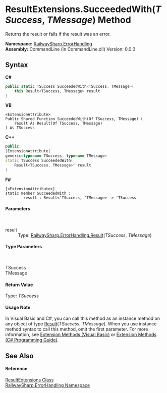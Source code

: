 # ResultExtensions.SucceededWith(*TSuccess*, *TMessage*) Method 
 

Returns the result or fails if the result was an error.

**Namespace:**&nbsp;<a href="N_RailwaySharp_ErrorHandling">RailwaySharp.ErrorHandling</a><br />**Assembly:**&nbsp;CommandLine (in CommandLine.dll) Version: 0.0.0

## Syntax

**C#**<br />
``` C#
public static TSuccess SucceededWith<TSuccess, TMessage>(
	this Result<TSuccess, TMessage> result
)

```

**VB**<br />
``` VB
<ExtensionAttribute>
Public Shared Function SucceededWith(Of TSuccess, TMessage) ( 
	result As Result(Of TSuccess, TMessage)
) As TSuccess
```

**C++**<br />
``` C++
public:
[ExtensionAttribute]
generic<typename TSuccess, typename TMessage>
static TSuccess SucceededWith(
	Result<TSuccess, TMessage>^ result
)
```

**F#**<br />
``` F#
[<ExtensionAttribute>]
static member SucceededWith : 
        result : Result<'TSuccess, 'TMessage> -> 'TSuccess 

```


#### Parameters
&nbsp;<dl><dt>result</dt><dd>Type: <a href="T_RailwaySharp_ErrorHandling_Result_2">RailwaySharp.ErrorHandling.Result</a>(*TSuccess*, *TMessage*)<br /></dd></dl>

#### Type Parameters
&nbsp;<dl><dt>TSuccess</dt><dd /><dt>TMessage</dt><dd /></dl>

#### Return Value
Type: *TSuccess*

#### Usage Note
In Visual Basic and C#, you can call this method as an instance method on any object of type <a href="T_RailwaySharp_ErrorHandling_Result_2">Result</a>(*TSuccess*, *TMessage*). When you use instance method syntax to call this method, omit the first parameter. For more information, see <a href="https://docs.microsoft.com/dotnet/visual-basic/programming-guide/language-features/procedures/extension-methods">Extension Methods (Visual Basic)</a> or <a href="https://docs.microsoft.com/dotnet/csharp/programming-guide/classes-and-structs/extension-methods">Extension Methods (C# Programming Guide)</a>.

## See Also


#### Reference
<a href="T_RailwaySharp_ErrorHandling_ResultExtensions">ResultExtensions Class</a><br /><a href="N_RailwaySharp_ErrorHandling">RailwaySharp.ErrorHandling Namespace</a><br />